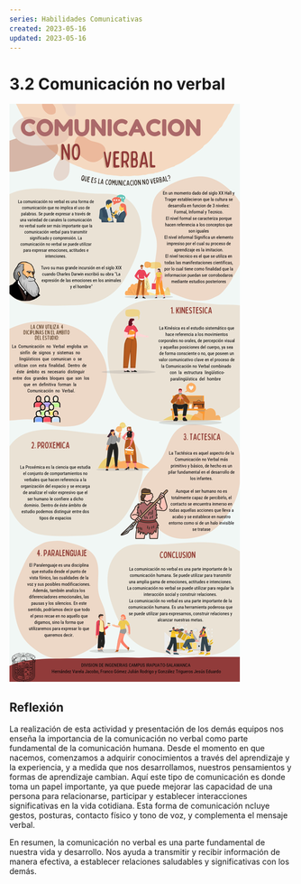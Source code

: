 ```yaml
---
series: Habilidades Comunicativas
created: 2023-05-16
updated: 2023-05-16
---
```


# 3.2 Comunicación no verbal

![Comunicación no verbal](./images/no_verbal.jpg)

## Reflexión

La realización de esta actividad y presentación de los demás equipos nos enseña la importancia de la comunicación no verbal como parte fundamental de la comunicación humana. Desde el momento en que nacemos, comenzamos a adquirir conocimientos a través del aprendizaje y la experiencia, y a medida que nos desarrollamos, nuestros pensamientos y formas de aprendizaje cambian. Aquí este tipo de comunicación es donde toma un papel importante, ya que puede mejorar las capacidad de una persona para relacionarse, participar y establecer interacciones significativas en la vida cotidiana. Esta forma de comunicación ncluye gestos, posturas, contacto físico y tono de voz, y complementa el mensaje verbal.

En resumen, la comunicación no verbal es una parte fundamental de nuestra vida y desarrollo. Nos ayuda a transmitir y recibir información de manera efectiva, a establecer relaciones saludables y significativas con los demás.
